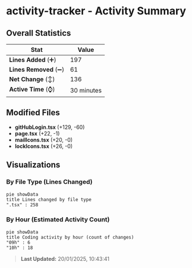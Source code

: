 # activity-tracker - Activity Summary 

## Overall Statistics

| Stat                   | Value                                                             |
| ---------------------- | ----------------------------------------------------------------- |
| **Lines Added** (➕)   | 197                                          |
| **Lines Removed** (➖) | 61                                        |
| **Net Change** (↕)    | 136                |
| **Active Time** (⌚)   | 30 minutes |


## Modified Files
- **gitHubLogin.tsx** (+129, -60)
- **page.tsx** (+22, -1)
- **mailIcons.tsx** (+20, -0)
- **lockIcons.tsx** (+26, -0)

## Visualizations

### By File Type (Lines Changed)

```mermaid
pie showData
title Lines changed by file type
".tsx" : 258
```

### By Hour (Estimated Activity Count)

```mermaid
pie showData
title Coding activity by hour (count of changes)
"09h" : 6
"10h" : 18
```


> **Last Updated:** 20/01/2025, 10:43:41